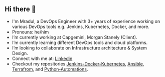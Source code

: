 ## Hi there 👋

- I'm Mradul, a DevOps Engineer with 3+ years of experience working on various DevOps tools e.g. Jenkins, Kubernetes, Docker, and more.
- Pronouns: he/him
- I’m currently working at Capgemini, Morgan Stanely (Client).
- I’m currently learning different DevOps tools and cloud platforms.
- I’m looking to collaborate on Infrastructure architecture & System Design.
- Connect with me at: <a href="https://www.linkedin.com/in/mradulmalviya/">Linkedin</a>
- Checkout my repositories
<a href="https://github.com/MradulMalviya/Java-Jenkins-Docker-K8">Jenkins-Docker-Kubernetes</a>,
<a href="https://github.com/MradulMalviya/Ansible">Ansible</a>,
<a href="https://github.com/MradulMalviya/Terraform">Terrafrom</a>, and
<a href="https://github.com/MradulMalviya/Python">Python-Automations</a>.
   
 
